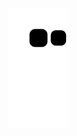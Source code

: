 
![snake gif](https://github.com/gugasantos/gugasantos/blob/output/github-contribution-grid-snake.svg)

